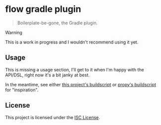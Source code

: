 # flow gradle plugin

> Boilerplate-be-gone, the Gradle plugin.

> [!WARNING]
> This is a work in progress and I wouldn't recommend using it yet.

## Usage

This is missing a usage section, I'll get to it when I'm happy with the API/DSL, right now it's a bit janky at best.

In the meantime, see either [this project's buildscript](build.gradle.kts) or [propy's buildscript](https://codeberg.org/xtrm/propy/src/branch/main/build.gradle.kts) for "inspiration".

## License

This project is licensed under the [ISC License](./LICENSE).